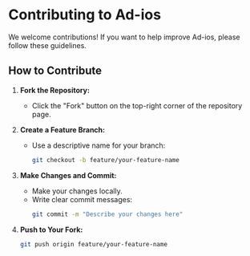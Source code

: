 # Contributing to Ad-ios

We welcome contributions! If you want to help improve Ad-ios, please follow these guidelines.

## How to Contribute

1. **Fork the Repository:**
   - Click the "Fork" button on the top-right corner of the repository page.

2. **Create a Feature Branch:**
   - Use a descriptive name for your branch:
     ```bash
     git checkout -b feature/your-feature-name
     ```

3. **Make Changes and Commit:**
   - Make your changes locally.
   - Write clear commit messages:
     ```bash
     git commit -m "Describe your changes here"
     ```

4. **Push to Your Fork:**
   ```bash
   git push origin feature/your-feature-name
